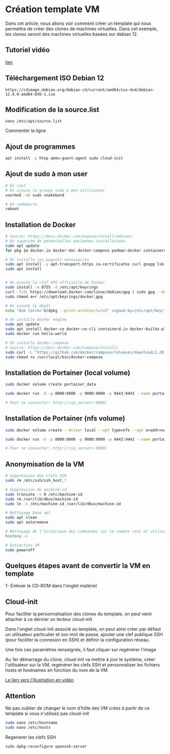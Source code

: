 # Création template VM



Dans cet article, nous allons voir comment créer un template qui nous permettra de créer des clones de machines virtuelles. Dans cet exemple, les clones seront des machines virtuelles basées sur debian 12.


## Tutoriel vidéo
[lien](https://youtu.be/7ToFpdpPVHE)


## Téléchargement ISO Debian 12

```
https://cdimage.debian.org/debian-cd/current/amd64/iso-dvd/debian-12.4.0-amd64-DVD-1.iso
```

## Modification de la source.list

```
nano /etc/apt/source.list
```
Commenter la ligne 

## Ajout de programmes

```bash
apt install -y htop qemu-guest-agent sudo cloud-init
```



## Ajout de sudo à mon user

```bash
# En root
# On ajoute le groupe sudo à mon utilisateur
usermod -aG sudo snakebond

# On redemarre
reboot
```


## Installation de Docker

```bash
# Source: https://docs.docker.com/engine/install/debian/
# On supprime de potentielles anciennes installations
sudo apt update
for pkg in docker.io docker-doc docker-compose podman-docker containerd runc; do sudo apt-get remove $pkg; done

# On installe les paquets nécessaires
sudo apt install -y apt-transport-https ca-certificates curl gnupg lsb-release
sudo apt install


# On ajoute la clef GPG officielle de Docker
sudo install -m 0755 -d /etc/apt/keyrings
curl -fsSL https://download.docker.com/linux/debian/gpg | sudo gpg --dearmor -o /etc/apt/keyrings/docker.gpg
sudo chmod a+r /etc/apt/keyrings/docker.gpg

# On ajoute le dépôt
echo "deb [arch="$(dpkg --print-architecture)" signed-by=/etc/apt/keyrings/docker.gpg] https://download.docker.com/linux/debian "$(. /etc/os-release && echo "$VERSION_CODENAME")" stable" | sudo tee /etc/apt/sources.list.d/docker.list > /dev/null

# On installe docker engine
sudo apt update
sudo apt install docker-ce docker-ce-cli containerd.io docker-buildx-plugin docker-compose-plugin
sudo docker run hello-world

# On installe docker-compose
# Source: https://docs.docker.com/compose/install/
sudo curl -L "https://github.com/docker/compose/releases/download/1.29.2/docker-compose-$(uname -s)-$(uname -m)" -o /usr/local/bin/docker-compose
sudo chmod +x /usr/local/bin/docker-compose
```



## Installation de Portainer (local volume)

```bash
sudo docker volume create portainer_data

sudo docker run -d -p 8000:8000 -p 9000:9000 -p 9443:9443 --name portainer --restart=always -v /var/run/docker.sock:/var/run/docker.sock -v portainer_data:/data --label com.centurylinklabs.watchtower.enable=true portainer/portainer-ce:latest

# Pour se connecter: http://<ip_server>:9000/
```

## Installation de Portainer (nfs volume)

```bash
sudo docker volume create --driver local --opt type=nfs --opt o=addr=nas.home,rw,nfsvers=4 --opt device=:/srv/raid/nfs/docker/portainer_nfs_data portainer_nfs_data

sudo docker run -d -p 8000:8000 -p 9000:9000 -p 9443:9443 --name portainer --restart=always -v /var/run/docker.sock:/var/run/docker.sock -v portainer_nfs_data:/data --label com.centurylinklabs.watchtower.enable=true portainer/portainer-ce:latest

# Pour se connecter: http://<ip_server>:9000/
```



## Anonymisation de la VM

```bash
# Suppression des clefs SSH
sudo rm /etc/ssh/ssh_host_*

# Suppression du machine-id
sudo truncate -s 0 /etc/machine-id
sudo rm /var/lib/dbus/machine-id
sudo ln -s /etc/machine-id /var/lib/dbus/machine-id

# Nettoyage base apt
sudo apt clean
sudo apt autoremove

# Nettoyage de l'historique des commandes sur le compte root et utilisateur.
history -c

# Extinction VM
sudo poweroff
```



## Quelques étapes avant de convertir la VM en template

1- Enlever le CD-ROM dans l'onglet matériel


## Cloud-init

Pour faciliter la personnalisation des clones du template, on peut venir attacher à ce dernier un lecteur cloud-init

Dans l'onglet cloud-init associé au template, on peut ainsi créer par défaut un utilisateur particulier et son mot de passe, ajouter une clef publique SSH (pour faciliter la connexion en SSH) et définir la configuration réseau.

Une fois ces paramètres renseignés, il faut cliquer sur regénérer l'image

Au 1er démarrage du clone, cloud-init va mettre à jour le système, créer l'utilisateur sur la VM, regénérer les clefs SSH et personnaliser les fichiers hosts et hostnames en fonction du nom de la VM

[Le lien vers l'illustration en vidéo](https://youtu.be/xfOKS853aXI)


## Attention

Ne pas oublier de changer le nom d'hôte des VM crées à partir de ce template si vous n'utilisez pas cloud-init

```bash
sudo nano /etc/hostname
sudo nano /etc/hosts
```

Regenerer les clefs SSH

```bash
sudo dpkg-reconfigure openssh-server
```

